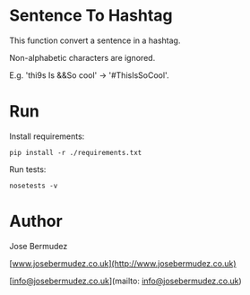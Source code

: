 # Sentence To Hashtag


This function convert a sentence in a hashtag.

Non-alphabetic characters are ignored.

E.g. 'thi9s Is &&So cool' -> '#ThisIsSoCool'.


# Run

Install requirements: 

    pip install -r ./requirements.txt
    
Run tests:

    nosetests -v


# Author

Jose Bermudez

[www.josebermudez.co.uk](http://www.josebermudez.co.uk)

[info@josebermudez.co.uk](mailto: info@josebermudez.co.uk)